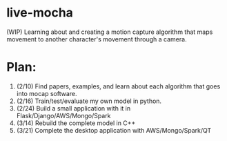 # live-mocha
(WIP) Learning about and creating a motion capture algorithm that maps
movement to another character's movement through a camera.

# Plan:
1. (2/10) Find papers, examples, and learn about each algorithm that goes into mocap software.
2. (2/16) Train/test/evaluate my own model in python.
3. (2/24) Build a small application with it in Flask/Django/AWS/Mongo/Spark
4. (3/14) Rebuild the complete model in C++
5. (3/21) Complete the desktop application with AWS/Mongo/Spark/QT
